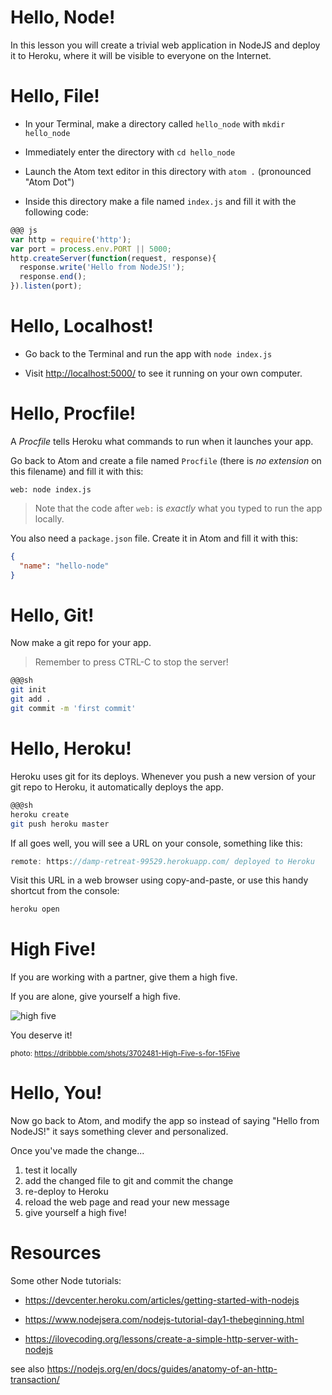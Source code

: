# Hello, Node!

In this lesson you will create a trivial web application in NodeJS and deploy it to Heroku, where it will be visible to everyone on the Internet.

# Hello, File!

- In your Terminal, make a directory called `hello_node` with `mkdir hello_node`
 
- Immediately enter the directory with `cd hello_node` 

- Launch the Atom text editor in this directory with `atom .` (pronounced "Atom Dot")

- Inside this directory make a file named `index.js` and fill it with the following code:

```js
@@@ js
var http = require('http');
var port = process.env.PORT || 5000;
http.createServer(function(request, response){
  response.write('Hello from NodeJS!');
  response.end();
}).listen(port);
```

# Hello, Localhost!

- Go back to the Terminal and run the app with `node index.js`

- Visit <http://localhost:5000/> to see it running on your own computer.

# Hello, Procfile!

A *Procfile* tells Heroku what commands to run when it launches your app. 

Go back to Atom and create a file named `Procfile` (there is *no extension* on this filename) and fill it with this:

```
web: node index.js
```

> Note that the code after `web:` is *exactly* what you typed to run the app locally.

You also need a `package.json` file. Create it in Atom and fill it with this:

```json
{
  "name": "hello-node"
}
```

# Hello, Git!

Now make a git repo for your app.

> Remember to press CTRL-C to stop the server!

```sh
@@@sh
git init
git add .
git commit -m 'first commit'
```

# Hello, Heroku!

Heroku uses git for its deploys. Whenever you push a new version of your git repo to Heroku, it automatically deploys the app.

```sh
@@@sh
heroku create
git push heroku master
```

If all goes well, you will see a URL on your console, something like this:

```js
remote: https://damp-retreat-99529.herokuapp.com/ deployed to Heroku
```

Visit this URL in a web browser using copy-and-paste, or use this handy shortcut from the console:

```js
heroku open
```

# High Five!

If you are working with a partner, give them a high five.

If you are alone, give yourself a high five.

![high five](/images/high-five.gif)

You deserve it! 

<small>photo: <https://dribbble.com/shots/3702481-High-Five-s-for-15Five> 
</small>

# Hello, You!

Now go back to Atom, and modify the app so instead of saying "Hello from NodeJS!" it says something clever and personalized. 

Once you've made the change...

1. test it locally
2. add the changed file to git and commit the change
3. re-deploy to Heroku
4. reload the web page and read your new message
5. give yourself a high five!

# Resources

Some other Node tutorials:

* <https://devcenter.heroku.com/articles/getting-started-with-nodejs>

* <https://www.nodejsera.com/nodejs-tutorial-day1-thebeginning.html>

* <https://ilovecoding.org/lessons/create-a-simple-http-server-with-nodejs>

see also <https://nodejs.org/en/docs/guides/anatomy-of-an-http-transaction/>

